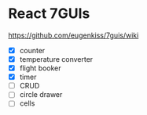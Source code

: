 # React 7GUIs

https://github.com/eugenkiss/7guis/wiki

- [x] counter
- [x] temperature converter
- [x] flight booker
- [x] timer
- [ ] CRUD
- [ ] circle drawer
- [ ] cells

